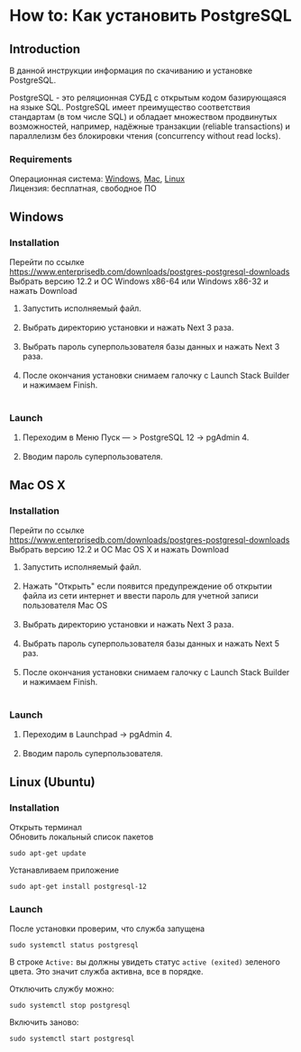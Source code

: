 # How to: Как установить PostgreSQL 

## Introduction
В данной инструкции информация по скачиванию и установке PostgreSQL.

PostgreSQL - это реляционная СУБД с открытым кодом базирующаяся на языке SQL. PostgreSQL имеет преимущество соответствия стандартам (в том числе SQL) и обладает множеством продвинутых возможностей, например, надёжные транзакции (reliable transactions) и параллелизм без блокировки чтения (concurrency without read locks).

### Requirements
Операционная система: [Windows](./How%20to%20install%20PostgreSQL.md#windows), [Mac](./How%20to%20install%20PostgreSQL.md#mac-os-x), [Linux](./How%20to%20install%20PostgreSQL.md#linux-ubuntu)<br>
Лицензия: бесплатная, свободное ПО

## Windows

### Installation
Перейти по ссылке<br>
https://www.enterprisedb.com/downloads/postgres-postgresql-downloads<br>
Выбрать версию 12.2 и ОС Windows x86-64 или	Windows x86-32 и нажать Download
<ol>
<li>Запустить исполняемый файл.</li><br>
<li>Выбрать директорию установки и нажать Next 3 раза.</li><br>
<li>Выбрать пароль суперпользователя базы данных и нажать Next 3 раза.</li><br>
<li>После окончания установки снимаем галочку с Launch Stack Builder и нажимаем Finish.</li><br>
</ol>

### Launch
<ol>
<li>Переходим в Меню Пуск — > PostgreSQL 12 -> pgAdmin 4.</li><br>
<li>Вводим пароль суперпользователя.</li>
</ol>


## Mac OS X

### Installation
Перейти по ссылке<br>
https://www.enterprisedb.com/downloads/postgres-postgresql-downloads<br>
Выбрать версию 12.2 и ОС Mac OS X и нажать Download
<ol>
<li>Запустить исполняемый файл.</li><br>
<li>Нажать "Открыть" если появится предупреждение об открытии файла из сети интернет и ввести пароль для учетной записи пользователя Mac OS</li><br>
<li>Выбрать директорию установки и нажать Next 3 раза.</li><br>
<li>Выбрать пароль суперпользователя базы данных и нажать Next 5 раз.</li><br>
<li>После окончания установки снимаем галочку с Launch Stack Builder и нажимаем Finish.</li><br>
</ol>

### Launch
<ol>
<li>Переходим в Launchpad -> pgAdmin 4.</li><br>
<li>Вводим пароль суперпользователя.</li>
</ol>

## Linux (Ubuntu)

### Installation
Открыть терминал  
Обновить локальный список пакетов
```
sudo apt-get update
```
Устанавливаем приложение
```
sudo apt-get install postgresql-12
```

### Launch
После установки проверим, что служба запущена
```
sudo systemctl status postgresql
```
В строке `Active:` вы должны увидеть статус `active (exited)` зеленого цвета. Это значит служба активна, все в порядке.  

Отключить службу можно:
```
sudo systemctl stop postgresql
```
Включить заново:
```
sudo systemctl start postgresql
```
